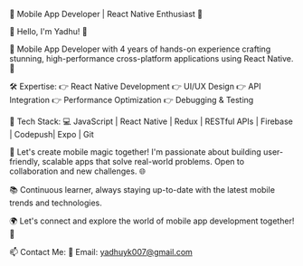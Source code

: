 📱 Mobile App Developer | React Native Enthusiast 🚀



👋 Hello, I'm Yadhu! 🌟



📱 Mobile App Developer with 4 years of hands-on experience crafting stunning, high-performance cross-platform applications using React Native. 🚀



🛠️ Expertise:
👉 React Native Development
👉 UI/UX Design
👉 API Integration
👉 Performance Optimization
👉 Debugging & Testing



🔧 Tech Stack:
💻 JavaScript | React Native | Redux | RESTful APIs | Firebase | Codepush| Expo | Git




💬 Let's create mobile magic together! I'm passionate about building user-friendly, scalable apps that solve real-world problems. Open to collaboration and new challenges. 🌐




📚 Continuous learner, always staying up-to-date with the latest mobile trends and technologies.




🌍 Let's connect and explore the world of mobile app development together! 🤝




📫 Contact Me:
📧 Email: yadhuyk007@gmail.com
